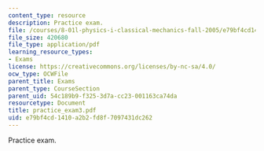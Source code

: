 ```yaml
---
content_type: resource
description: Practice exam.
file: /courses/8-01l-physics-i-classical-mechanics-fall-2005/e79bf4cd1410a2b2fd8f7097431dc262_practice_exam3.pdf
file_size: 420680
file_type: application/pdf
learning_resource_types:
- Exams
license: https://creativecommons.org/licenses/by-nc-sa/4.0/
ocw_type: OCWFile
parent_title: Exams
parent_type: CourseSection
parent_uid: 54c189b9-f325-3d7a-cc23-001163ca74da
resourcetype: Document
title: practice_exam3.pdf
uid: e79bf4cd-1410-a2b2-fd8f-7097431dc262
---
```

Practice exam.